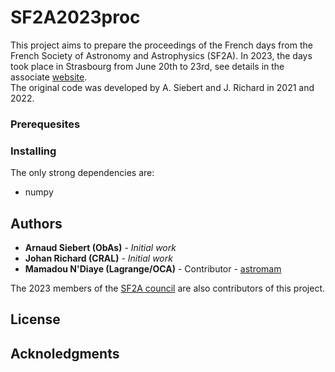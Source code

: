 # SF2A2023procThis project aims to prepare the proceedings of the French days from the French Society of Astronomy and Astrophysics (SF2A). In 2023, the days took place in Strasbourg from June 20th to 23rd, see details in the associate [website](https://journees.sf2a.eu/en/home/).  The original code was developed by A. Siebert and J. Richard in 2021 and 2022. ### Prerequesites### InstallingThe only strong dependencies are:- numpy## Authors* **Arnaud Siebert (ObAs)** - *Initial work** **Johan Richard (CRAL)** - *Initial work** **Mamadou N'Diaye (Lagrange/OCA)** - Contributor - [astromam](https://github.com/astromam) The 2023 members of the [SF2A council](https://sf2a.eu/website2023/#qui) are also contributors of this project. ## License## Acknoledgments